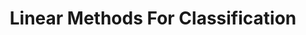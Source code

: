 ---
title: "Linear Methods For Classification"
layout: interview_layout
collection: interview_preparation
permalink: /interview-preparation/linear_methods_for_classification/
markdown_url: "https://raw.githubusercontent.com/ajitsingh98/Data-Science-Interview-Questions-Answers/main/linear_methods_for_classification.md"
img_url: "https://raw.githubusercontent.com/ajitsingh98/Data-Science-Interview-Questions-Answers/main/img/"
excerpt: 'Logistic Regression'
---